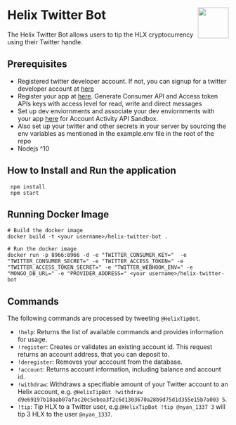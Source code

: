 # Helix Twitter Bot<img align="right" src="https://hlx.ai/images/Helix_Logo-white.svg" height="70px" />
The Helix Twitter Bot allows users to tip the HLX cryptocurrency using their Twitter handle.

## Prerequisites

- Registered twitter developer account. If not, you can signup for a twitter developer account at [here](developer.twitter.com)
- Register your app at [here](https://developer.twitter.com/en/apps). Generate Consumer API and Access token APIs keys with access level for read, write and direct messages
- Set up dev enviornments and associate your dev enviornments with your app [here](https://developer.twitter.com/en/account/environments) for Account Activity API Sandbox.
- Also set up your twitter and other secrets  in your server by sourcing the env variables as mentioned in the example.env file in the root of the repo
- Nodejs ^10

## How to Install and Run the application
```
 npm install
 npm start
```

## Running Docker Image
```
# Build the docker image
docker build -t <your username>/helix-twitter-bot .

# Run the docker image
docker run -p 8966:8966 -d -e "TWITTER_CONSUMER_KEY="  -e "TWITTER_CONSUMER_SECRET=" -e "TWITTER_ACCESS_TOKEN=" -e "TWITTER_ACCESS_TOKEN_SECRET=" -e "TWITTER_WEBHOOK_ENV=" -e "MONGO_DB_URL=" -e "PROVIDER_ADDRESS=" <your username>/helix-twitter-bot 
```


## Commands
The following commands are processed by tweeting `@HelixTipBot`.

- `!help`: Returns the list of available commands and provides information for usage.
- `!register`: Creates or validates an existing account id. This request returns an account address, that you can deposit to.
- `!deregister`: Removes your acccount from the database.
- `!account`: Returns account information, including balance and account id.
- `!withdraw`: Withdraws a specifiable amount of your Twitter account to an Helix account, e.g. `@HelixTipBot !withdraw d9e69197b18aab07afac20c5ebea3f2c6d1303670a28b9d75d1d355e15b7a003 5`.
- `!tip`: Tip HLX to a Twitter user, e.g.`@HelixTipBot !tip @nyan_1337 3` will tip 3 HLX to the user `@nyan_1337`.
